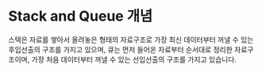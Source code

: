 # Stack and Queue 개념

스택은 자료를 쌓아서 올려놓은 형태의 자료구조로 가장 최신 데이터부터 꺼낼 수 있는 후입선출의 구조를 가지고 있으며, 
큐는 먼저 들어온 자료부터 순서대로 정리한 자료구조이며, 가장 처음 데이터부터 꺼낼 수 있는 선입선출의 구조를 가지고 있습니다. 